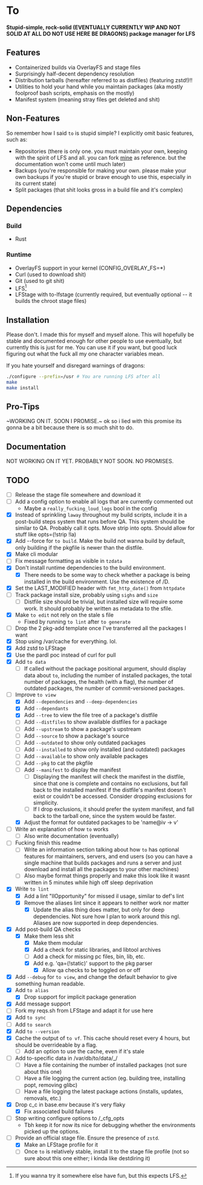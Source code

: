 # To

<!-- TODO: update the below line when I'm comfortable with the state of this
           project -->
**Stupid-simple, rock-solid (EVENTUALLY CURRENTLY WIP AND NOT SOLID AT ALL DO
NOT USE HERE BE DRAGONS) package manager for LFS**

## Features
- Containerized builds via OverlayFS and stage files
- Surprisingly half-decent dependency resolution
- Distribution tarballs (hereafter referred to as distfiles) (featuring zstd!)!!
- Utilities to hold your hand while you maintain packages (aka mostly foolproof
bash scripts, emphasis on the mostly)
- Manifest system (meaning stray files get deleted and shit)

## Non-Features
So remember how I said `to` is stupid simple? I explicitly omit basic features,
such as:
<!-- TODO: update the below bullet point when `to` is not in its current state -->
<!-- TODO: write documentation on repo maintenance and update the below bullet
           point -->
- Repositories (there is only one. you must maintain your own, keeping with the
spirit of LFS and all. you can fork
[mine](https://github.com/Toxikuu/to-pkgs.git) as reference. but the
documentation won't come until much later)
- Backups (you're responsible for making your own. please make your own backups
if you're stupid or brave enough to use this, especially in its current state)
- Split packages (that shit looks gross in a build file and it's complex)

## Dependencies
### Build
- Rust
### Runtime
- OverlayFS support in your kernel (CONFIG_OVERLAY_FS=*)
- Curl (used to download shit)
- Git (used to git shit)
- LFS[^2]
- LFStage with to-lfstage (currently required, but eventually optional -- it
builds the chroot stage files)

<!-- TODO: Verify whether LFS is required cus lowkey idt it is -->
[^2]: If you wanna try it somewhere else have fun, but this expects LFS.

## Installation
Please don't. I made this for myself and myself alone. This will hopefully be
stable and documented enough for other people to use eventually, but currently
this is just for me. You can use it if you want, but good luck figuring out what
the fuck all my one character variables mean.

If you hate yourself and disregard warnings of dragons:
```bash
./configure --prefix=/usr # You are running LFS after all
make
make install
```

## Pro-Tips
~WORKING ON IT. SOON I PROMISE.~ ok so i lied with this promise its gonna be a
bit because there is so much shit to do.

## Documentation
NOT WORKING ON IT YET. PROBABLY NOT SOON. NO PROMISES.

## TODO
- [ ] Release the stage file somewhere and download it
- [ ] Add a config option to enable all logs that are currently commented out
    - Maybe a `really_fucking_loud_logs` bool in the config
- [x] Instead of sprinkling `laway` throughout my build scripts, include it in a
post-build steps system that runs before QA. This system should be similar to
QA. Probably call it opts. Move strip into opts. Should allow for stuff like
opts=(!strip !la)
- [x] Add --force for `to build`. Make the build not wanna build by default,
only building if the pkgfile is newer than the distfile.
- [x] Make cli modular
- [ ] Fix message formatting as visible in `tzdata`
- [x] Don't install runtime dependencies to the build environment.
    - [x] There needs to be some way to check whether a package is being
    installed in the build environment. Use the existence of /D.
- [x] Set the LAST_MODIFIED header with `fmt_http_date()` from `httpdate`
- [ ] Track package install size, probably using `sighs` and `size`
    - [ ] Distfile size should be trivial, but installed size will require some
    work. It should probably be written as metadata to the sfile.
- [x] Make `to edit` not rely on the stale s file
    - Fixed by running `to lint` after `to generate`
- [ ] Drop the 2 pkg-add template once I've transferred all the packages I want
- [x] Stop using /var/cache for everything. lol.
- [x] Add zstd to LFStage
- [x] Use the pardl poc instead of curl for pull
- [x] Add `to data`
    - [ ] If called without the package positional argument, should display data
    about `to`, including the number of installed packages, the total number of
    packages, the health (with a flag), the number of outdated packages, the
    number of commit-versioned packages.
- [ ] Improve `to view`
    - [x] Add `--dependencies` and `--deep-dependencies`
    - [x] Add `--dependants`
    - [x] Add `--tree` to view the file tree of a package's distfile
    - [ ] Add `--distfiles` to show available distfiles for a package
    - [ ] Add `--upstream` to show a package's upstream
    - [ ] Add `--source` to show a package's source
    - [ ] Add `--outdated` to show only outdated packages
    - [ ] Add `--installed` to show only installed (and outdated) packages
    - [ ] Add `--available` to show only available packages
    - [ ] Add `--pkg` to cat the pkgfile
    - [ ] Add `--manifest` to display the manifest
        - [ ] Displaying the manifest will check the manifest in the distfile,
        since that one is complete and contains no exclusions, but fall back to
        the installed manifest if the distfile's manifest doesn't exist or
        couldn't be accessed. Consider dropping exclusions for simplicity.
        - [ ] If I drop exclusions, it should prefer the system manifest, and
        fall back to the tarball one, since the system would be faster.
    - [x] Adjust the format for outdated packages to be 'name@iv -> v'
- [ ] Write an explanation of how `to` works
    - [ ] Also write documentation (eventually)
- [ ] Fucking finish this readme
    - [ ] Write an information section talking about how `to` has optional
    features for maintainers, servers, and end users (so you can have a single
    machine that builds packages and runs a server and just download and install
    all the packages to your other machines)
    - [ ] Also maybe format things properly and make this look like it wasnt
    written in 5 minutes while high off sleep deprivation
- [x] Write `to lint`
    - [x] Add a lint "IlOpportunity" for missed il usage, similar to def's lint
    - [x] Remove the aliases lint since it appears to neither work nor matter
        - [x] Update the alias thing does matter, but only for deep
        dependencies. Not sure how I plan to work around this ngl. Aliases are
        now supported in deep dependencies.
- [x] Add post-build QA checks
     - [x] Make them less shit
        - [x] Make them modular
        - [x] Add a check for static libraries, and libtool archives
        - [ ] Add a check for missing pc files, bin, lib, etc.
        - [x] Add e.g. 'qa=(!static)' support to the pkg parser
            - [x] Allow qa checks to be toggled on or off
- [x] Add `--debug` for `to view`, and change the default behavior to give
      something human readable.
- [x] Add `to alias`
    - [x] Drop support for implicit package generation
- [x] Add message support
- [ ] Fork my reqs.sh from LFStage and adapt it for use here
- [x] Add `to sync`
- [ ] Add `to search`
- [x] Add `to --version`
- [x] Cache the output of `to vf`. This cache should reset every 4 hours, but
  should be overrideable by a flag.
    - [ ] Add an option to use the cache, even if it's stale
- [ ] Add to-specific data in /var/db/to/data/_/
    - [ ] Have a file containing the number of installed packages (not sure
    about this one)
    - [ ] Have a file logging the current action (eg. building tree, installing
    popt, removing glibc)
    - [ ] Have a file logging the latest package actions (installs, updates,
    removals, etc.)
- [x] Drop c_c in base.env because it's very flaky
    - [x] Fix associated build failures
- [ ] Stop writing configure options to /_cfg_opts
    - Tbh keep it for now its nice for debugging whether the environments
    picked up the options.
- [ ] Provide an official stage file. Ensure the presence of `zstd`.
    - [x] Make an LFStage profile for it
    - [ ] Once `to` is relatively stable, install it to the stage file profile
    (not so sure about this one either; i kinda like destdiring it)
